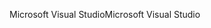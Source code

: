 <span data-ttu-id="1d857-101">Microsoft Visual Studio</span><span class="sxs-lookup"><span data-stu-id="1d857-101">Microsoft Visual Studio</span></span>